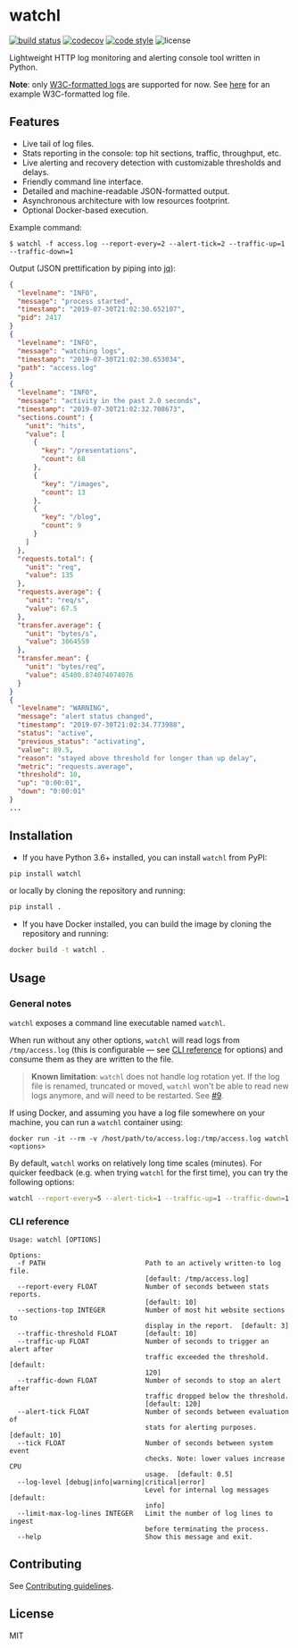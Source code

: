 # watchl

[![build status](https://travis-ci.com/florimondmanca/watchl.svg?token=2WTbCxyyjrjzR5LpHFc3&branch=master)](https://travis-ci.com/florimondmanca/watchl)
[![codecov](https://codecov.io/gh/florimondmanca/watchl/branch/master/graph/badge.svg?token=O5ZSL569hc)](https://codecov.io/gh/florimondmanca/watchl)
[![code style](https://img.shields.io/badge/code_style-black-black)](https://github.com/psf/black)
![license](https://img.shields.io/badge/license-MIT-green)

Lightweight HTTP log monitoring and alerting console tool written in Python.

**Note**: only [W3C-formatted logs](https://www.w3.org/Daemon/User/Config/Logging.html) are supported for now. See [here](https://raw.githubusercontent.com/elastic/examples/master/Common%20Data%20Formats/apache_logs/apache_logs) for an example W3C-formatted log file.

## Features

- Live tail of log files.
- Stats reporting in the console: top hit sections, traffic, throughput, etc.
- Live alerting and recovery detection with customizable thresholds and delays.
- Friendly command line interface.
- Detailed and machine-readable JSON-formatted output.
- Asynchronous architecture with low resources footprint.
- Optional Docker-based execution.

Example command:

```
$ watchl -f access.log --report-every=2 --alert-tick=2 --traffic-up=1 --traffic-down=1
```

Output (JSON prettification by piping into [jq](https://stedolan.github.io/jq/)):

```json
{
  "levelname": "INFO",
  "message": "process started",
  "timestamp": "2019-07-30T21:02:30.652107",
  "pid": 2417
}
{
  "levelname": "INFO",
  "message": "watching logs",
  "timestamp": "2019-07-30T21:02:30.653034",
  "path": "access.log"
}
{
  "levelname": "INFO",
  "message": "activity in the past 2.0 seconds",
  "timestamp": "2019-07-30T21:02:32.708673",
  "sections.count": {
    "unit": "hits",
    "value": [
      {
        "key": "/presentations",
        "count": 68
      },
      {
        "key": "/images",
        "count": 13
      },
      {
        "key": "/blog",
        "count": 9
      }
    ]
  },
  "requests.total": {
    "unit": "req",
    "value": 135
  },
  "requests.average": {
    "unit": "req/s",
    "value": 67.5
  },
  "transfer.average": {
    "unit": "bytes/s",
    "value": 3064559
  },
  "transfer.mean": {
    "unit": "bytes/req",
    "value": 45400.874074074076
  }
}
{
  "levelname": "WARNING",
  "message": "alert status changed",
  "timestamp": "2019-07-30T21:02:34.773988",
  "status": "active",
  "previous_status": "activating",
  "value": 89.5,
  "reason": "stayed above threshold for longer than up delay",
  "metric": "requests.average",
  "threshold": 10,
  "up": "0:00:01",
  "down": "0:00:01"
}
...
```

## Installation

- If you have Python 3.6+ installed, you can install `watchl` from PyPI:

```bash
pip install watchl
```

or locally by cloning the repository and running:

```bash
pip install .
```

- If you have Docker installed, you can build the image by cloning the repository and running:

```bash
docker build -t watchl .
```

## Usage

### General notes

`watchl` exposes a command line executable named `watchl`.

When run without any other options, `watchl` will read logs from `/tmp/access.log` (this is configurable — see [CLI reference](#cli-reference) for options) and consume them as they are written to the file.

> **Known limitation**: `watchl` does not handle log rotation yet. If the log file is renamed, truncated or moved, `watchl` won't be able to read new logs anymore, and will need to be restarted. See [#9](https://github.com/florimondmanca/watchl/issues/9).

If using Docker, and assuming you have a log file somewhere on your machine, you can run a `watchl` container using:

```
docker run -it --rm -v /host/path/to/access.log:/tmp/access.log watchl <options>
```

By default, `watchl` works on relatively long time scales (minutes). For quicker feedback (e.g. when trying `watchl` for the first time), you can try the following options:

```bash
watchl --report-every=5 --alert-tick=1 --traffic-up=1 --traffic-down=1
```

### CLI reference

```
Usage: watchl [OPTIONS]

Options:
  -f PATH                         Path to an actively written-to log file.
                                  [default: /tmp/access.log]
  --report-every FLOAT            Number of seconds between stats reports.
                                  [default: 10]
  --sections-top INTEGER          Number of most hit website sections to
                                  display in the report.  [default: 3]
  --traffic-threshold FLOAT       [default: 10]
  --traffic-up FLOAT              Number of seconds to trigger an alert after
                                  traffic exceeded the threshold.  [default:
                                  120]
  --traffic-down FLOAT            Number of seconds to stop an alert after
                                  traffic dropped below the threshold.
                                  [default: 120]
  --alert-tick FLOAT              Number of seconds between evaluation of
                                  stats for alerting purposes.  [default: 10]
  --tick FLOAT                    Number of seconds between system event
                                  checks. Note: lower values increase CPU
                                  usage.  [default: 0.5]
  --log-level [debug|info|warning|critical|error]
                                  Level for internal log messages  [default:
                                  info]
  --limit-max-log-lines INTEGER   Limit the number of log lines to ingest
                                  before terminating the process.
  --help                          Show this message and exit.
```

## Contributing

See [Contributing guidelines](https://github.com/florimondmanca/watchl/blob/master/CONTRIBUTING.md).

## License

MIT
